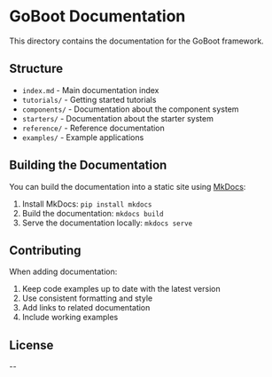 # GoBoot Documentation

This directory contains the documentation for the GoBoot framework.

## Structure

- `index.md` - Main documentation index
- `tutorials/` - Getting started tutorials
- `components/` - Documentation about the component system
- `starters/` - Documentation about the starter system
- `reference/` - Reference documentation
- `examples/` - Example applications

## Building the Documentation

You can build the documentation into a static site using [MkDocs](https://www.mkdocs.org/):

1. Install MkDocs: `pip install mkdocs`
2. Build the documentation: `mkdocs build`
3. Serve the documentation locally: `mkdocs serve`

## Contributing

When adding documentation:

1. Keep code examples up to date with the latest version
2. Use consistent formatting and style
3. Add links to related documentation
4. Include working examples

## License
--
